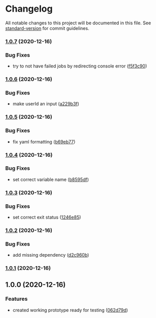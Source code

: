 # Changelog

All notable changes to this project will be documented in this file. See [standard-version](https://github.com/conventional-changelog/standard-version) for commit guidelines.

### [1.0.7](https://github.com/select/matrix-message-e2e/compare/v1.0.6...v1.0.7) (2020-12-16)


### Bug Fixes

* try to not have failed jobs by redirecting console error ([f5f3c90](https://github.com/select/matrix-message-e2e/commit/f5f3c9050e36461c37b4f9ec8ebc0de0314dd3d8))

### [1.0.6](https://github.com/select/matrix-message-e2e/compare/v1.0.5...v1.0.6) (2020-12-16)


### Bug Fixes

* make userId an input ([a229b3f](https://github.com/select/matrix-message-e2e/commit/a229b3f2b8b832af682886fbe3da87ada4774785))

### [1.0.5](https://github.com/select/matrix-message-e2e/compare/v1.0.4...v1.0.5) (2020-12-16)


### Bug Fixes

* fix yaml formatting ([b69eb77](https://github.com/select/matrix-message-e2e/commit/b69eb77b0951a9e31ede0abced4c6e50845e0785))

### [1.0.4](https://github.com/select/matrix-message-e2e/compare/v1.0.3...v1.0.4) (2020-12-16)


### Bug Fixes

* set correct variable name ([b8595df](https://github.com/select/matrix-message-e2e/commit/b8595dfe1a643c1b35b5f2a408f2f5b69c8ba707))

### [1.0.3](https://github.com/select/matrix-message-e2e/compare/v1.0.2...v1.0.3) (2020-12-16)


### Bug Fixes

* set correct exit status ([1246e85](https://github.com/select/matrix-message-e2e/commit/1246e851fee3c6c4ce2a03c8893286262a6d4717))

### [1.0.2](https://github.com/select/matrix-message-e2e/compare/v1.0.1...v1.0.2) (2020-12-16)


### Bug Fixes

* add missing dependency ([d2c960b](https://github.com/select/matrix-message-e2e/commit/d2c960b76a850db25056896484e0343276cdca8c))

### [1.0.1](https://github.com/select/matrix-message-e2e/compare/v1.0.0...v1.0.1) (2020-12-16)

## 1.0.0 (2020-12-16)


### Features

* created working prototype ready for testing ([062d79d](https://github.com/select/matrix-message-e2e/commit/062d79d6c46b7e23f50c7d3435091f5063fe1494))
